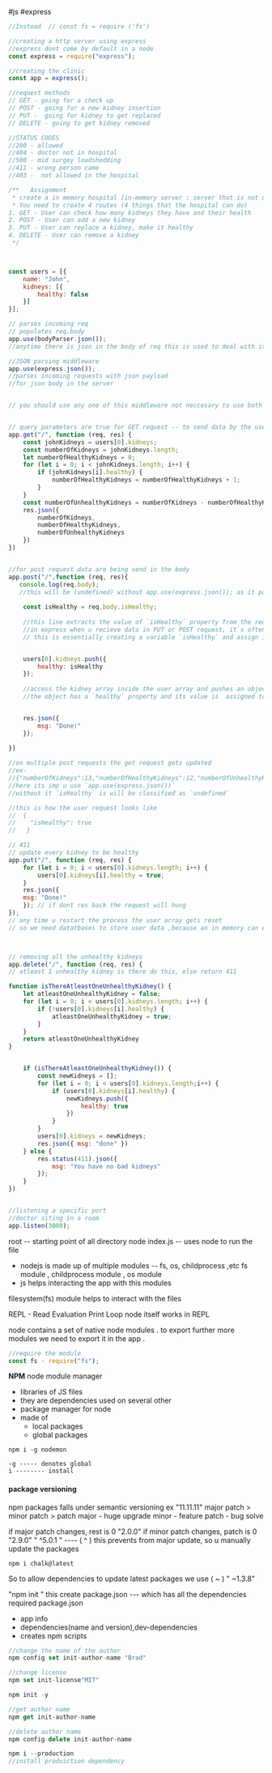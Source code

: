 #js #express

```jsx
//Instead  // const fs = require ('fs')  

//creating a http server using express
//express dont come by default in a node 
const express = require("express");

//creating the clinic
const app = express();

//request methods 
// GET - going for a check up
// POST - going for a new kidney insertion
// PUT -  going for kidney to get replaced
// DELETE - going to get kidney removed

//STATUS CODES
//200 - allowed
//404 - doctor not in hospital
//500 - mid surgey loadshedding
//411 - wrong person came
//403 -  not allowed in the hospital

/**   Assignment
 * create a in memory hospital [in-memory server : server that is not using a database]
 * You need to create 4 routes (4 things that the hospital can do)
1. GET - User can check how many kidneys they have and their health
2. POST - User can add a new kidney
3. PUT - User can replace a kidney, make it healthy
4. DELETE - User can remove a kidney
 */



const users = [{
    name: "John",
    kidneys: [{
        healthy: false
    }]
}];

// parses incoming req
// populates req.body
app.use(bodyParser.json());
//anytime there is json in the body of req this is used to deal with it 

//JSON parsing middleware
app.use(express.json());
//parses incoming requests with json payload
//for json body in the server


// you should use any one of this middleware not neccesary to use both of them , as they serve the same purpose - parses incoming req and populates req.body


// query parameters are true for GET request -- to send data by the user
app.get("/", function (req, res) {
    const johnKidneys = users[0].kidneys;
    const numberOfKidneys = johnKidneys.length;
    let numberOfHealthyKidneys = 0;
    for (let i = 0; i < johnKidneys.length; i++) {
        if (johnKidneys[i].healthy) {
            numberOfHealthyKidneys = numberOfHealthyKidneys + 1;
        }
    }
    const numberOfUnhealthyKidneys = numberOfKidneys - numberOfHealthyKidneys;
    res.json({
        numberOfKidneys,
        numberOfHealthyKidneys,
        numberOfUnhealthyKidneys
    })
})


//for post request data are being send in the body
app.post("/",function (req, res){
   console.log(req.body);   
   //this will be (undefined) without app.use(express.json()); as it parses the request body
   
    const isHealthy = req.body.isHealthy;
    
    //this line extracts the value of `isHealthy` property from the request body(`req.body`)
    //in express when u recieve data in PUT or POST request, it`s often sent in the request body.
    // this is essentially creating a variable `isHealthy` and assign it the value of `req.body.isHealthy`


    users[0].kidneys.push({
        healthy: isHealthy
    });
    
    //access the kidney array inside the user array and pushes an object in it
    //the object has a `healthy` property and its value is  assigned to the prev extracted `isHealthy` variable


    res.json({
        msg: "Done!"
    });
    
})

//on multiple post requests the get request gets updated
//ex- 
//{"numberOfKidneys":13,"numberOfHealthyKidneys":12,"numberOfUnhealthyKidneys":1}
//here its imp u use `app.use(express.json())`
//without it `isHealthy` is will be classified as `undefined`

//this is how the user request looks like 
//  {
//    "isHealthy": true
//   }

// 411
// update every kidney to be healthy
app.put("/", function (req, res) {
    for (let i = 0; i < users[0].kidneys.length; i++) {
        users[0].kidneys[i].healthy = true;
    }
    res.json({
    msg: "Done!"
    }); // if dont res back the request will hung
});
// any time u restart the process the user array gets reset 
// so we need datatbases to store user data ,because an in memory can easily lose data if the backend gets down



// removing all the unhealthy kidneys
app.delete("/", function (req, res) {
// atleast 1 unhealthy kidney is there do this, else return 411

function isThereAtleastOneUnhealthyKidney() {
    let atleastOneUnhealthyKidney = false;
    for (let i = 0; i < users[0].kidneys.length; i++) {
        if (!users[0].kidneys[i].healthy) {
            atleastOneUnhealthyKidney = true;
        }
    }
    return atleastOneUnhealthyKidney
}


    if (isThereAtleastOneUnhealthyKidney()) {
        const newKidneys = [];
        for (let i = 0; i < users[0].kidneys.length;i++) {
            if (users[0].kidneys[i].healthy) {
                newKidneys.push({
                    healthy: true
                })
            }
        }
        users[0].kidneys = newKidneys;
        res.json({ msg: "done" })
    } else {
        res.status(411).json({
            msg: "You have no bad kidneys"
        });
    }
})


//listening a specific port
//doctor siting in a room
app.listen(3000);

```

root -- starting point of all directory 
node index.js -- uses node to run the file 
- nodejs is made up of multiple modules -- fs, os, childprocess ,etc
   fs module , childprocess module , os module 
- js helps interacting the app with this modules 

filesystem(fs) module helps to interact with the files 

REPL - Read Evaluation Print Loop
node itself works in REPL

node contains a set of native node modules .
to export further more modules we need to export it in the app .
```jsx
//require the module
const fs - require("fs");
```

**NPM**
node module manager 
- libraries of JS files 
- they are dependencies used on several other 
- package manager for node 
- made of 
	- local packages 
	- global packages


```
npm i -g nodemon

-g ----- denotes global 
i -------- install 
```

#### package versioning
npm packages falls under semantic versioning 
ex   "11.11.11"
major patch > minor patch > patch 
major - huge upgrade 
minor - feature 
patch - bug solve 

if major patch changes, rest is 0
"2.0.0"
if minor patch changes, patch is 0
"2.9.0"
" ^5.0.1 "  ---- ( ^ ) this prevents from major update, so u manually update the packages 
```
npm i chalk@latest
```
So to allow dependencies to update latest packages we use ( ~ )
" ~1.3.8"

"npm init "
this create package.json --- which has all the dependencies required
package.json
- app info 
- dependencies(name and version),dev-dependencies
- creates npm scripts

```jsx
//change the name of the author
npm config set init-author-name "Brad"

//change license 
npm set init-license"MIT"

npm init -y

//get author name 
npm get init-author-name

//delete author name 
npm config delete init-author-name

npm i --production 
//install produiction dependency
```